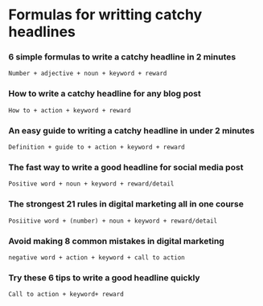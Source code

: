 # Formulas for writting catchy headlines

### 6 simple formulas to write a catchy headline in 2 minutes
```
Number + adjective + noun + keyword + reward
```

### How to write a catchy headline for any blog post

```
How to + action + keyword + reward
```

### An easy guide to writing a catchy headline in under 2 minutes
```
Definition + guide to + action + keyword + reward
```


### The fast way to write a good headline for social media post

```
Positive word + noun + keyword + reward/detail
```


### The strongest 21 rules in digital marketing all in one course

```
Posiitive word + (number) + noun + keyword + reward/detail
```


### Avoid making 8 common mistakes in digital marketing

```
negative word + action + keyword + call to action
```


### Try these 6 tips to write a good headline quickly
```
Call to action + keyword+ reward
```
